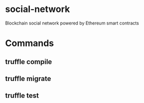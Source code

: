 # social-network
Blockchain social network powered by Ethereum smart contracts

# Commands

## truffle compile

## truffle migrate

## truffle test
